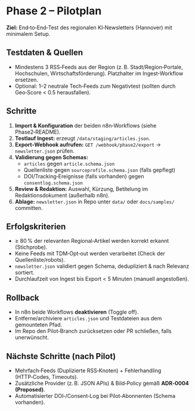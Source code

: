 # Phase 2 – Pilotplan

**Ziel:** End‑to‑End‑Test des regionalen KI‑Newsletters (Hannover) mit minimalem Setup.

## Testdaten & Quellen
- Mindestens 3 RSS‑Feeds aus der Region (z. B. Stadt/Region‑Portale, Hochschulen, Wirtschaftsförderung). Platzhalter im Ingest‑Workflow ersetzen.
- Optional: 1–2 neutrale Tech‑Feeds zum Negativtest (sollten durch Geo‑Score < 0.5 herausfallen).

## Schritte
1. **Import & Konfiguration** der beiden n8n‑Workflows (siehe Phase2‑README).
2. **Testlauf Ingest:** erzeugt `/data/staging/articles.json`.
3. **Export‑Webhook aufrufen:** `GET /webhook/phase2/export` → `newsletter.json` prüfen.
4. **Validierung gegen Schemas:** 
   - `articles` gegen `article.schema.json`
   - Quellenliste gegen `sourceprofile.schema.json` (falls gepflegt)
   - DOI/Tracking‑Ereignisse (falls vorhanden) gegen `consentlog.schema.json`
5. **Review & Redaktion:** Auswahl, Kürzung, Betitelung im Redaktionsdokument (außerhalb n8n).
6. **Ablage:** `newsletter.json` in Repo unter `data/` oder `docs/samples/` committen.

## Erfolgskriterien
- ≥ 80 % der relevanten Regional‑Artikel werden korrekt erkannt (Stichprobe).
- Keine Feeds mit TDM‑Opt‑out werden verarbeitet (Check der Quellenliste/robots).
- `newsletter.json` validiert gegen Schema, dedupliziert & nach Relevanz sortiert.
- Durchlaufzeit von Ingest bis Export < 5 Minuten (manuell angestoßen).

## Rollback
- In n8n beide Workflows **deaktivieren** (Toggle off).
- Entferne/archiviere `articles.json` und Testdateien aus dem gemounteten Pfad.
- Im Repo den Pilot‑Branch zurücksetzen oder PR schließen, falls unerwünscht.

## Nächste Schritte (nach Pilot)
- Mehrfach‑Feeds (Duplizierte RSS‑Knoten) + Fehlerhandling (HTTP‑Codes, Timeouts).
- Zusätzliche Provider (z. B. JSON APIs) & Bild‑Policy gemäß **ADR‑0004 (Proposed)**.
- Automatisierter DOI‑/Consent‑Log bei Pilot‑Abonnenten (Schema vorhanden).
